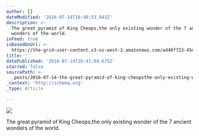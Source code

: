 ```yaml
---
author: []
dateModified: '2016-07-14T16:40:53.843Z'
description: >-
  The great pyramid of King Cheops,the only existing wonder of the 7 ancient
  wonders of the world. 
inFeed: true
isBasedOnUrl: >-
  https://the-grid-user-content.s3-us-west-2.amazonaws.com/a448f723-45e5-4285-8e41-d190c5361d37.jpg
title: ''
datePublished: '2016-07-14T16:41:04.675Z'
starred: false
sourcePath: >-
  _posts/2016-07-14-the-great-pyramid-of-king-cheopsthe-only-existing-wonder-of.md
_context: 'http://schema.org'
_type: Article

---
```

![](https://the-grid-user-content.s3-us-west-2.amazonaws.com/a448f723-45e5-4285-8e41-d190c5361d37.jpg)

The great pyramid of King Cheops,the only existing wonder of the 7 ancient wonders of the world.